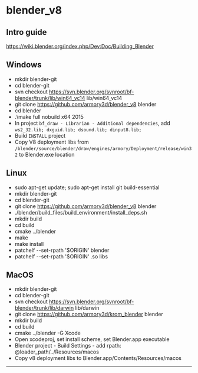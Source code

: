 # blender_v8

## Intro guide
https://wiki.blender.org/index.php/Dev:Doc/Building_Blender

## Windows
- mkdir blender-git
- cd blender-git
- svn checkout https://svn.blender.org/svnroot/bf-blender/trunk/lib/win64_vc14  lib/win64_vc14
- git clone https://github.com/armory3d/blender_v8 blender
- cd blender
- .\make full nobuild x64 2015
- In project `bf_draw - Librarian - Additional dependencies`, add `ws2_32.lib; dxguid.lib; dsound.lib; dinput8.lib;`
- Build `INSTALL` project
- Copy V8 deployment libs from `/blender/source/blender/draw/engines/armory/Deployment/release/win32` to Blender.exe location

## Linux
- sudo apt-get update; sudo apt-get install git build-essential
- mkdir blender-git
- cd blender-git
- git clone https://github.com/armory3d/blender_v8 blender
- ./blender/build_files/build_environment/install_deps.sh
- mkdir build
- cd build
- cmake ../blender
- make
- make install
- patchelf --set-rpath '$ORIGIN' blender
- patchelf --set-rpath '$ORIGIN' .so libs

## MacOS
- mkdir blender-git
- cd blender-git
- svn checkout https://svn.blender.org/svnroot/bf-blender/trunk/lib/darwin lib/darwin
- git clone https://github.com/armory3d/krom_blender blender
- mkdir build
- cd build
- cmake ../blender -G Xcode
- Open xcodeproj, set install scheme, set Blender.app executable
- Blender project - Build Settings - add rpath: @loader_path/../Resources/macos
- Copy v8 deployment libs to Blender.app/Contents/Resources/macos

---

